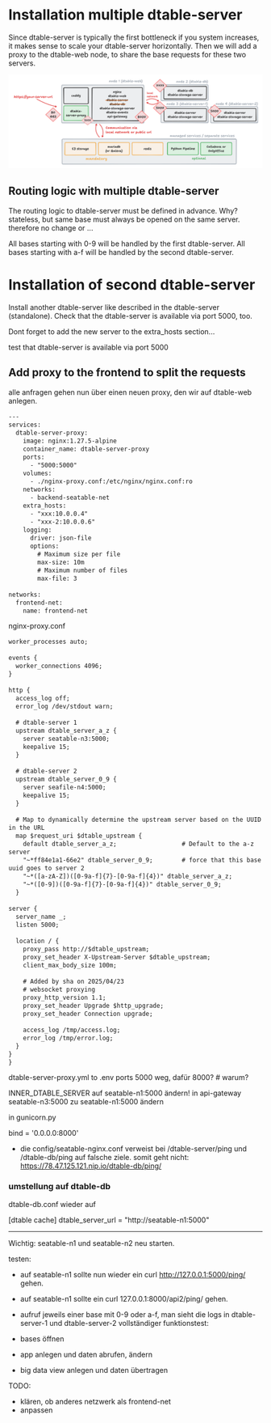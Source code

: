 # Installation multiple dtable-server

Since dtable-server is typically the first bottleneck if you system increases, it makes sense to scale your dtable-server horizontally. Then we will add a proxy to the dtable-web node, to share the base requests for these two servers. 

![SeaTable Cluster: multiple dtable-servers](../../assets/images/seatable-cluster-dtable-server-multiple.png)

## Routing logic with multiple dtable-server

The routing logic to dtable-server must be defined in advance. Why?
stateless, but same base must always be opened on the same server. therefore no change or ...

All bases starting with 0-9 will be handled by the first dtable-server.
All bases starting with a-f will be handled by the second dtable-server.


<!-- TODO: Grafik -->

# Installation of second dtable-server

Install another dtable-server like described in the dtable-server (standalone). Check that the dtable-server is available via port 5000, too.

Dont forget to add the new server to the extra_hosts section...

test that dtable-server is available via port 5000

## Add proxy to the frontend to split the requests

alle anfragen gehen nun über einen neuen proxy, den wir auf dtable-web anlegen.

```
---
services:
  dtable-server-proxy:
    image: nginx:1.27.5-alpine
    container_name: dtable-server-proxy
    ports:
      - "5000:5000"
    volumes:
      - ./nginx-proxy.conf:/etc/nginx/nginx.conf:ro
    networks:
      - backend-seatable-net
    extra_hosts:
      - "xxx:10.0.0.4"
      - "xxx-2:10.0.0.6"
    logging:
      driver: json-file
      options:
        # Maximum size per file
        max-size: 10m
        # Maximum number of files
        max-file: 3

networks:
  frontend-net:
    name: frontend-net
```

nginx-proxy.conf
```
worker_processes auto;

events {
  worker_connections 4096;
}

http {
  access_log off;
  error_log /dev/stdout warn;

  # dtable-server 1
  upstream dtable_server_a_z {
    server seatable-n3:5000;
    keepalive 15;
  }

  # dtable-server 2
  upstream dtable_server_0_9 {
    server seafile-n4:5000;
    keepalive 15;
  }

  # Map to dynamically determine the upstream server based on the UUID in the URL
  map $request_uri $dtable_upstream {
    default dtable_server_a_z;                  # Default to the a-z server
    "~*ff84e1a1-66e2" dtable_server_0_9;        # force that this base uuid goes to server 2
    "~*([a-zA-Z])([0-9a-f]{7}-[0-9a-f]{4})" dtable_server_a_z;
    "~*([0-9])([0-9a-f]{7}-[0-9a-f]{4})" dtable_server_0_9;
  }

server {
  server_name _;
  listen 5000;

  location / {
    proxy_pass http://$dtable_upstream;
    proxy_set_header X-Upstream-Server $dtable_upstream;
    client_max_body_size 100m;

    # Added by sha on 2025/04/23
    # websocket proxying
    proxy_http_version 1.1;
    proxy_set_header Upgrade $http_upgrade;
    proxy_set_header Connection upgrade;

    access_log /tmp/access.log;
    error_log /tmp/error.log;
  }
}
}
```

dtable-server-proxy.yml to .env
ports 5000 weg, dafür 8000? # warum?

INNER_DTABLE_SERVER auf seatable-n1:5000 ändern!
in api-gateway seatable-n3:5000 zu seatable-n1:5000 ändern

in gunicorn.py

bind = '0.0.0.0:8000'

- die config/seatable-nginx.conf verweist bei /dtable-server/ping und /dtable-db/ping auf falsche ziele.
somit geht nicht: https://78.47.125.121.nip.io/dtable-db/ping/


### umstellung auf dtable-db

dtable-db.conf wieder auf 

[dtable cache]
dtable_server_url = "http://seatable-n1:5000"


---

Wichtig: seatable-n1 und seatable-n2 neu starten.

testen:
- auf seatable-n1 sollte nun wieder ein curl http://127.0.0.1:5000/ping/ gehen.
- auf seatable-n1 sollte ein curl 127.0.0.1:8000/api2/ping/ gehen.
- aufruf jeweils einer base mit 0-9 oder a-f, man sieht die logs in dtable-server-1 und dtable-server-2
vollständiger funktionstest: 

- bases öffnen
- app anlegen und daten abrufen, ändern
- big data view anlegen und daten übertragen


TODO:
- klären, ob anderes netzwerk als frontend-net
- anpassen